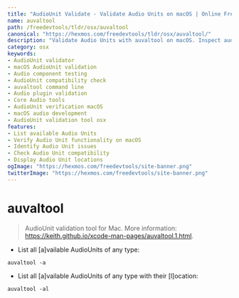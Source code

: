 ```yaml
---
title: "AudioUnit Validate - Validate Audio Units on macOS | Online Free DevTools by Hexmos"
name: auvaltool
path: /freedevtools/tldr/osx/auvaltool
canonical: "https://hexmos.com/freedevtools/tldr/osx/auvaltool/"
description: "Validate Audio Units with auvaltool on macOS. Inspect audio components and ensure proper functionality with this essential developer tool. Free online tool, no registration required."
category: osx
keywords:
- AudioUnit validator
- macOS AudioUnit validation
- Audio component testing
- AudioUnit compatibility check
- auvaltool command line
- Audio plugin validation
- Core Audio tools
- AudioUnit verification macOS
- macOS audio development
- AudioUnit validation tool osx
features:
- List available Audio Units
- Verify Audio Unit functionality on macOS
- Identify Audio Unit issues
- Check Audio Unit compatibility
- Display Audio Unit locations
ogImage: "https://hexmos.com/freedevtools/site-banner.png"
twitterImage: "https://hexmos.com/freedevtools/site-banner.png"
---
```


# auvaltool

> AudioUnit validation tool for Mac.
> More information: <https://keith.github.io/xcode-man-pages/auvaltool.1.html>.

- List all [a]vailable AudioUnits of any type:

`auvaltool -a`

- List all [a]vailable AudioUnits of any type with their [l]ocation:

`auvaltool -al`
